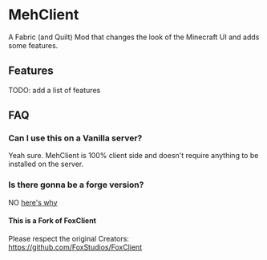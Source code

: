 # MehClient
A Fabric (and Quilt) Mod that changes the look of the Minecraft UI and adds some features.

## Features
TODO: add a list of features

## FAQ
### Can I use this on a Vanilla server?
Yeah sure. MehClient is 100% client side and doesn't require anything to be installed on the server.

### Is there gonna be a forge version?
NO [here's why](https://v.foxes4life.net/trol.png)


#### This is a Fork of FoxClient
Please respect the original Creators: https://github.com/FoxStudios/FoxClient
